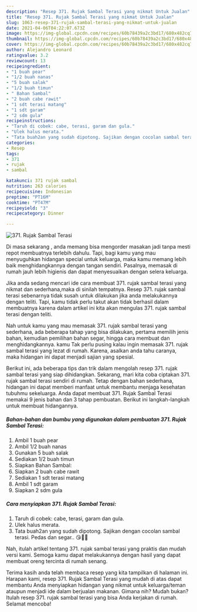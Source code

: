 ```yaml
---
description: "Resep 371. Rujak Sambal Terasi yang nikmat Untuk Jualan"
title: "Resep 371. Rujak Sambal Terasi yang nikmat Untuk Jualan"
slug: 1063-resep-371-rujak-sambal-terasi-yang-nikmat-untuk-jualan
date: 2021-04-06T04:22:07.673Z
image: https://img-global.cpcdn.com/recipes/60b78439a2c3bd17/680x482cq70/371-rujak-sambal-terasi-foto-resep-utama.jpg
thumbnail: https://img-global.cpcdn.com/recipes/60b78439a2c3bd17/680x482cq70/371-rujak-sambal-terasi-foto-resep-utama.jpg
cover: https://img-global.cpcdn.com/recipes/60b78439a2c3bd17/680x482cq70/371-rujak-sambal-terasi-foto-resep-utama.jpg
author: Alejandro Leonard
ratingvalue: 3.2
reviewcount: 13
recipeingredient:
- "1 buah pear"
- "1/2 buah nanas"
- "5 buah salak"
- "1/2 buah timun"
- " Bahan Sambal"
- "2 buah cabe rawit"
- "1 sdt terasi matang"
- "1 sdt garam"
- "2 sdm gula"
recipeinstructions:
- "Taruh di cobek: cabe, terasi, garam dan gula."
- "Ulek halus merata."
- "Tata buah2an yang sudah dipotong. Sajikan dengan cocolan sambal terasi. Pedas dan segar.. 😘👌🏻"
categories:
- Resep
tags:
- 371
- rujak
- sambal

katakunci: 371 rujak sambal 
nutrition: 263 calories
recipecuisine: Indonesian
preptime: "PT16M"
cooktime: "PT47M"
recipeyield: "3"
recipecategory: Dinner

---
```



![371. Rujak Sambal Terasi](https://img-global.cpcdn.com/recipes/60b78439a2c3bd17/680x482cq70/371-rujak-sambal-terasi-foto-resep-utama.jpg)

Di masa  sekarang , anda memang bisa mengorder masakan jadi tanpa mesti repot membuatnya terlebih dahulu. Tapi, bagi kamu yang mau menyuguhkan hidangan special untuk keluarga, maka kamu memang lebih baik menghidangkannya dengan tangan sendiri. Pasalnya, memasak di rumah jauh lebih higienis dan dapat menyesuaikan dengan selera keluarga.

Jika anda sedang mencari ide cara membuat 371. rujak sambal terasi yang nikmat dan sederhana,maka di sinilah tempatnya. Resep 371. rujak sambal terasi  sebenarnya tidak susah untuk dilakukan jika anda melakukannya dengan teliti. Tapi, kamu tidak perlu takut akan tidak berhasil dalam membuatnya 
karena dalam artikel ini kita akan mengulas 371. rujak sambal terasi dengan teliti.  



Nah untuk kamu yang mau memasak 371. rujak sambal terasi yang sederhana, ada beberapa tahap yang bisa dilakukan, pertama memilih jenis bahan, kemudian pemilihan bahan segar, hingga cara membuat dan menghidangkannya. kamu Tak perlu pusing kalau ingin memasak 371. rujak sambal terasi yang lezat di rumah. Karena, asalkan anda  tahu caranya, maka hidangan ini dapat menjadi sajian yang spesial.

Berikut ini, ada beberapa tips dan trik dalam mengolah resep 371. rujak sambal terasi yang siap dihidangkan. Sekarang, mari kita coba ciptakan 371. rujak sambal terasi sendiri di rumah. Tetap dengan bahan sederhana, hidangan ini dapat memberi manfaat untuk membantu menjaga kesehatan tubuhmu sekeluarga. Anda dapat membuat 371. Rujak Sambal Terasi memakai 9 jenis bahan dan 3 tahap pembuatan. Berikut ini langkah-langkah untuk membuat hidangannya.

<!--inarticleads1-->

##### Bahan-bahan dan bumbu yang digunakan dalam pembuatan 371. Rujak Sambal Terasi:

1. Ambil 1 buah pear
1. Ambil 1/2 buah nanas
1. Gunakan 5 buah salak
1. Sediakan 1/2 buah timun
1. Siapkan  Bahan Sambal:
1. Siapkan 2 buah cabe rawit
1. Sediakan 1 sdt terasi matang
1. Ambil 1 sdt garam
1. Siapkan 2 sdm gula




<!--inarticleads2-->

##### Cara menyiapkan 371. Rujak Sambal Terasi:

1. Taruh di cobek: cabe, terasi, garam dan gula.
1. Ulek halus merata.
1. Tata buah2an yang sudah dipotong. Sajikan dengan cocolan sambal terasi. Pedas dan segar.. 😘👌🏻




Nah, itulah artikel tentang  371. rujak sambal terasi  yang praktis dan mudah versi kami. Semoga kamu dapat melakukannya dengan hasil yang dapat membuat oreng tercinta di rumah senang. 

Terima kasih anda telah membaca resep yang kita tampilkan di halaman ini. Harapan kami, resep  371. Rujak Sambal Terasi yang mudah di atas dapat membantu Anda menyiapkan hidangan yang nikmat untuk keluarga/teman ataupun menjadi ide dalam berjualan makanan. Gimana nih? Mudah bukan? Itulah resep 371. rujak sambal terasi yang bisa Anda kerjakan di rumah. Selamat mencoba!

